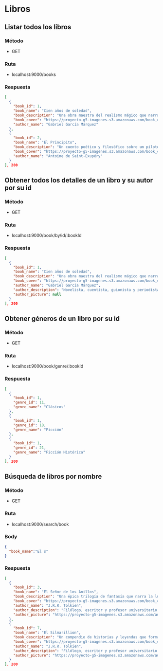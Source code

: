 # Libros

## Listar todos los libros

### Método
* GET 

### Ruta
* localhost:9000/books

### Respuesta
```json
[
  {
    "book_id": 1,
    "book_name": "Cien años de soledad",
    "book_description": "Una obra maestra del realismo mágico que narra la historia de la familia Buendía a lo largo de siete generaciones en el pueblo ficticio de Macondo",
    "book_cover": "https://proyecto-g5-imagenes.s3.amazonaws.com/book_covers/1.jpg",
    "author_name": "Gabriel García Márquez"
  },
  {
    "book_id": 2,
    "book_name": "El Principito",
    "book_description": "Un cuento poético y filosófico sobre un piloto que se estrella en el desierto y se encuentra con un pequeño príncipe de otro planeta",
    "book_cover": "https://proyecto-g5-imagenes.s3.amazonaws.com/book_covers/2.jpg",
    "author_name": "Antoine de Saint-Exupéry"
  }
], 200
```

## Obtener todos los detalles de un libro y su autor por su id

### Método
* GET 

### Ruta
* localhost:9000/book/by/id/:bookId

### Respuesta
```json
[
  {
    "book_id": 1,
    "book_name": "Cien años de soledad",
    "book_description": "Una obra maestra del realismo mágico que narra la historia de la familia Buendía a lo largo de siete generaciones en el pueblo ficticio de Macondo",
    "book_cover": "https://proyecto-g5-imagenes.s3.amazonaws.com/book_covers/1.jpg",
    "author_name": "Gabriel García Márquez",
    "author_description": "Novelista, cuentista, guionista y periodista colombiano. Premio Nobel de Literatura en 1982",
    "author_picture": null
  }
], 200
```

## Obtener géneros de un libro por su id

### Método
* GET 

### Ruta
* localhost:9000/book/genre/:bookId

### Respuesta
```json
[
  {
    "book_id": 1,
    "genre_id": 11,
    "genre_name": "Clásicos"
  },
  {
    "book_id": 1,
    "genre_id": 18,
    "genre_name": "Ficción"
  },
  {
    "book_id": 1,
    "genre_id": 21,
    "genre_name": "Ficción Histórica"
  }
], 200
```

## Búsqueda de libros por nombre

### Método
* GET

### Ruta
* localhost:9000/search/book

### Body 
```json
{
  "book_name":"El s"
}
```

### Respuesta
```json
[
  {
    "book_id": 3,
    "book_name": "El Señor de los Anillos",
    "book_description": "Una épica trilogía de fantasía que narra la lucha del hobbit Frodo Bolsón por destruir el Anillo Único y salvar la Tierra Media",
    "book_cover": "https://proyecto-g5-imagenes.s3.amazonaws.com/book_covers/3.jpeg",
    "author_name": "J.R.R. Tolkien",
    "author_description": "Filólogo, escritor y profesor universitario británico. Autor de la trilogía El Señor de los Anillos",
    "author_picture": "https://proyecto-g5-imagenes.s3.amazonaws.com/author_pictures/3.jpg"
  },
  {
    "book_id": 7,
    "book_name": "El Silmarillion",
    "book_description": "Un compendio de historias y leyendas que forman la base del universo de la Tierra Media creado por J.R.R. Tolkien",
    "book_cover": "https://proyecto-g5-imagenes.s3.amazonaws.com/book_covers/7.jpeg",
    "author_name": "J.R.R. Tolkien",
    "author_description": "Filólogo, escritor y profesor universitario británico. Autor de la trilogía El Señor de los Anillos",
    "author_picture": "https://proyecto-g5-imagenes.s3.amazonaws.com/author_pictures/3.jpg"
  }
], 200
```

